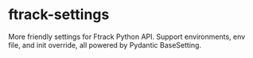 # ftrack-settings
More friendly settings for Ftrack Python API. Support environments, env file, and init override, all powered by Pydantic BaseSetting.
